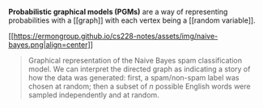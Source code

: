 **Probabilistic graphical models (PGMs)** are a way of representing probabilities with a [[graph]] with each vertex being a [[random variable]].

[[https://ermongroup.github.io/cs228-notes/assets/img/naive-bayes.png|align=center]]

> Graphical representation of the Naive Bayes spam classification model. We can interpret the directed graph as indicating a story of how the data was generated: first, a spam/non-spam label was chosen at random; then a subset of $n$ possible English words were sampled independently and at random.